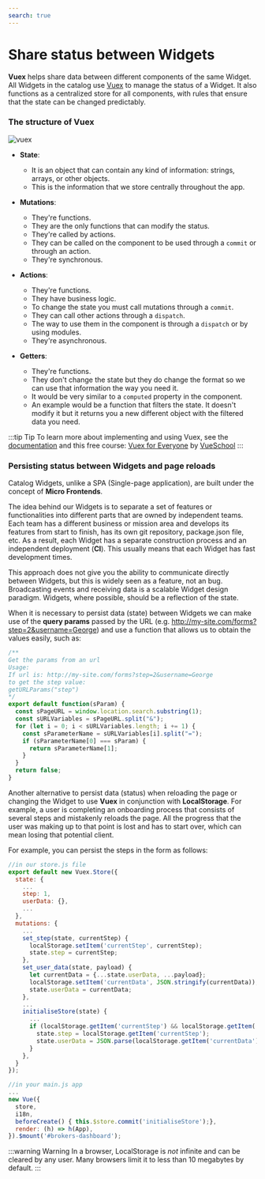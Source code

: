 ```yaml
---
search: true
---
```


# Share status between Widgets

**Vuex** helps share data between different components of the same Widget. All Widgets in the catalog use [Vuex](https://vuex.vuejs.org/) to manage the status of a Widget. It also functions as a centralized store for all components, with rules that ensure that the state can be changed predictably.

### The structure of Vuex

![vuex](/assets/img/widgets/vuex.png)

- **State**:

  - It is an object that can contain any kind of information: strings, arrays, or other objects.
  - This is the information that we store centrally throughout the app.

- **Mutations**:

  - They're functions.
  - They are the only functions that can modify the status.
  - They're called by actions.
  - They can be called on the component to be used through a `commit` or through an action.
  - They're synchronous.

- **Actions**:

  - They're functions.
  - They have business logic.
  - To change the state you must call mutations through a `commit`.
  - They can call other actions through a `dispatch`.
  - The way to use them in the component is through a `dispatch` or by using modules.
  - They're asynchronous.

- **Getters**:
  - They're functions.
  - They don't change the state but they do change the format so we can use that information the way you need it.
  - It would be very similar to a `computed` property in the component.
  - An example would be a function that filters the state. It doesn't modify it but it returns you a new different object with the filtered data you need.

:::tip Tip
To learn more about implementing and using Vuex, see the [documentation](https://vuex.vuejs.org/guide/) and this free course: [Vuex for Everyone](https://vueschool.io/courses/vuex-for-everyone) by [VueSchool](https://vueschool.io/)
:::

### Persisting status between Widgets and page reloads

Catalog Widgets, unlike a SPA (Single-page application), are built under the concept of **Micro Frontends**.

The idea behind our Widgets is to separate a set of features or functionalities into different parts that are owned by independent teams. Each team has a different business or mission area and develops its features from start to finish, has its own git repository, package.json file, etc. As a result, each Widget has a separate construction process and an independent deployment (**CI**). This usually means that each Widget has fast development times.

This approach does not give you the ability to communicate directly between Widgets, but this is widely seen as a feature, not an bug. Broadcasting events and receiving data is a scalable Widget design paradigm. Widgets, where possible, should be a reflection of the state.

When it is necessary to persist data (state) between Widgets we can make use of the **query params** passed by the URL (e.g. <http://my-site.com/forms?step=2&username=George>) and use a function that allows us to obtain the values easily, such as:

```js
/**
Get the params from an url
Usage:
If url is: http://my-site.com/forms?step=2&username=George
to get the step value:
getURLParams("step")
*/
export default function(sParam) {
  const sPageURL = window.location.search.substring(1);
  const sURLVariables = sPageURL.split("&");
  for (let i = 0; i < sURLVariables.length; i += 1) {
    const sParameterName = sURLVariables[i].split("=");
    if (sParameterName[0] === sParam) {
      return sParameterName[1];
    }
  }
  return false;
}
```

Another alternative to persist data (status) when reloading the page or changing the Widget to use **Vuex** in conjunction with **LocalStorage**. For example, a user is completing an onboarding process that consists of several steps and mistakenly reloads the page. All the progress that the user was making up to that point is lost and has to start over, which can mean losing that potential client.

For example, you can persist the steps in the form as follows:

```js
//in our store.js file
export default new Vuex.Store({
  state: {
    ...
    step: 1,
    userData: {},
    ...
  },
  mutations: {
    ...
    set_step(state, currentStep) {
      localStorage.setItem('currentStep', currentStep);
      state.step = currentStep;
    },
    set_user_data(state, payload) {
      let currentData = {...state.userData, ...payload};
      localStorage.setItem('currentData', JSON.stringify(currentData));
      state.userData = currentData;
    },
    ...
    initialiseStore(state) {
      ...
      if (localStorage.getItem('currentStep') && localStorage.getItem('currentData')) {
        state.step = localStorage.getItem('currentStep');
        state.userData = JSON.parse(localStorage.getItem('currentData'));
      }
    },
  }
});
```

```js
//in your main.js app
...
new Vue({
  store,
  i18n,
  beforeCreate() { this.$store.commit('initialiseStore');},
  render: (h) => h(App),
}).$mount('#brokers-dashboard');
```

:::warning Warning
In a browser, LocalStorage is *not* infinite and can be cleared by any user. Many browsers limit it to less than 10 megabytes by default.
:::
